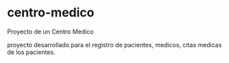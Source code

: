 # centro-medico
Proyecto de un Centro Medico

proyecto desarrollado para el registro de pacientes, medicos, citas medicas de los pacientes. 
